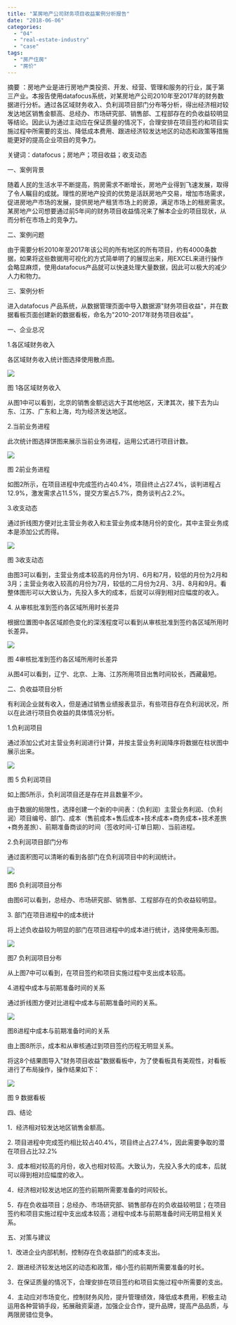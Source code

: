 ```yaml
---
title: "某房地产公司财务项目收益案例分析报告"
date: "2018-06-06"
categories: 
  - "04"
  - "real-estate-industry"
  - "case"
tags: 
  - "房产住房"
  - "房价"
---
```


摘要 ：房地产业是进行房地产类投资、开发、经营、管理和服务的行业，属于第三产业。本报告使用datafocus系统，对某房地产公司2010年至2017年的财务数据进行分析。通过各区域财务收入、负利润项目部门分布等分析，得出经济相对较发达地区销售金额高、总经办、市场研究部、销售部、工程部存在的负收益较明显等结论。因此认为通过主动应在保证质量的情况下，合理安排在项目签约和项目实施过程中所需要的支出、降低成本费用、跟进经济较发达地区的动态和政策等措施能更好的提高企业项目的竞争力。

关键词：datafocus；房地产；项目收益；收支动态

一、案例背景

随着人民的生活水平不断提高，购房需求不断增长，房地产业得到飞速发展，取得了令人瞩目的成就。理性的房地产投资的优势是活跃房地产交易，增加市场需求，促进房地产市场的发展，提供房地产租赁市场上的房源，满足市场上的租房需求。某房地产公司想要通过前5年间的财务项目收益情况来了解本企业的项目现状，从而分析在市场上的竞争力。

二、案例问题

由于需要分析2010年至2017年该公司的所有地区的所有项目，约有4000条数据，如果将这些数据用可视化的方式简单明了的展现出来，用EXCEL来进行操作会略显麻烦，使用datafocus产品就可以快速处理大量数据，因此可以极大的减少人力和物力。

三、案例分析

进入datafocus 产品系统，从数据管理页面中导入数据源"财务项目收益"，并在数据看板页面创建新的数据看板，命名为"2010-2017年财务项目收益"。

一、企业总况

1.各区域财务收入

各区域财务收入统计图选择使用散点图。

![](images/地产公司财务项目收益1.png)

图 1各区域财务收入

从图1中可以看到，北京的销售金额远远大于其他地区，天津其次，接下去为山东、江苏、广东和上海，均为经济发达地区。

2.当前业务进程

此次统计图选择饼图来展示当前业务进程，运用公式进行项目计数。

![](images/地产公司财务项目收益2.png)

图 2前业务进程

如图2所示，在项目进程中完成签约占40.4%，项目终止占27.4%，谈判进程占12.9%，激发需求占11.5%，提交方案占5.7%，商务谈判占2.2%。

3.收支动态

通过折线图方便对比主营业务收入和主营业务成本随月份的变化，其中主营业务成本是添加公式而得。

![](images/地产公司财务项目收益3.png)

图 3收支动态

由图3可以看到，主营业务成本较高的月份为1月、6月和7月，较低的月份为2月和3月；主营业务收入较高的月份为7月，较低的二月份为2月、3月、8月和9月。看整体图形可以大致认为，先投入多大的成本，后就可以得到相对应幅度的收入。

4\. 从审核批准到签约各区域所用时长差异

根据位置图中各区域颜色变化的深浅程度可以看到从审核批准到签约各区域所用时长差异。

![](images/地产公司财务项目收益4.png)

图 4审核批准到签约各区域所用时长差异

从图4可以看到，辽宁、北京、上海、江苏所用项目出售时间较长，西藏最短。

二、负收益项目分析

有利润企业就有收入，但是通过销售业绩报表显示，有些项目存在负利润状况，所以在此进行项目负收益的具体情况分析。

1.负利润项目

通过添加公式对主营业务利润进行计算，并按主营业务利润降序将数据在柱状图中展示出来。

![](images/地产公司财务项目收益5.png)

图 5 负利润项目

如上图5所示，负利润项目还是存在并且数量不少。

由于数据的局限性，选择创建一个新的中间表：（负利润）主营业务利润、（负利润）项目编号、部门、成本（售前成本+售后成本+技术成本+商务成本+技术差旅+商务差旅）、前期准备商谈的时间（签收时间-订单日期）、当前进程。

2.负利润项目部门分布

通过面积图可以清晰的看到各部门在负利润项目中的利润统计。

![](images/地产公司财务项目收益6.png)

图6 负利润项目分布

由图6可以看到，总经办、市场研究部、销售部、工程部存在的负收益较明显。

3\. 部门在项目进程中的成本统计

将上述负收益较为明显的部门在项目进程中的成本进行统计，选择使用条形图。

![](images/地产公司财务项目收益7.png)

图7 负利润项目分布

从上图7中可以看到，在项目签约和项目实施过程中支出成本较高。

4.进程中成本与前期准备时间的关系

通过折线图方便对比进程中成本与前期准备时间的关系。

![](images/地产公司财务项目收益8.png)

图8进程中成本与前期准备时间的关系

由上图8所示，成本和从审核通过到项目签约历程无明显关系。

将这8个结果图导入"财务项目收益"数据看板中，为了使看板具有美观性，对看板进行了布局操作，操作结果如下：

![](images/地产公司财务项目收益9.png)

图 9 数据看板

四、结论

1．经济相对较发达地区销售金额高。

2\. 项目进程中完成签约相比较占40.4%，项目终止占27.4%，因此需要争取的潜在项目占比32.2%

3．成本相对较高的月份，收入也相对较高。大致认为，先投入多大的成本，后就可以得到相对应幅度的收入。

4．经济相对较发达地区的签约前期所需要准备的时间较长。

5．存在负收益项目；总经办、市场研究部、销售部存在的负收益较明显；在项目签约和项目实施过程中支出成本较高；进程中成本与前期准备时间无明显相关关系。

五、对策与建议

1．改进企业内部机制，控制存在负收益部门的成本支出。

2．跟进经济较发达地区的动态和政策，缩小签约前期所需要准备的时长。

3．在保证质量的情况下，合理安排在项目签约和项目实施过程中所需要的支出。

4．主动应对市场变化，控制财务风险，提升管理绩效，降低成本费用，积极主动运用各种营销手段，拓展融资渠道，加强企业合作，提升品牌，提高产品品质，与两限房错位竞争。
